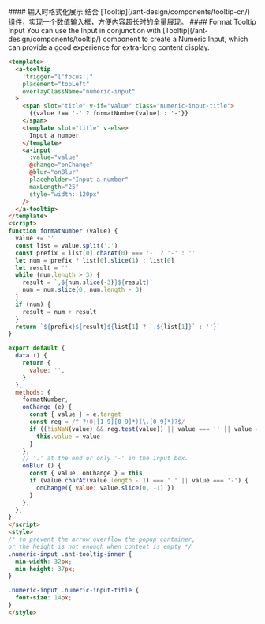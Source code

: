 
<cn>
#### 输入时格式化展示
结合 [Tooltip](/ant-design/components/tooltip-cn/) 组件，实现一个数值输入框，方便内容超长时的全量展现。
</cn>

<us>
#### Format Tooltip Input
You can use the Input in conjunction with [Tooltip](/ant-design/components/tooltip/) component to create a Numeric Input, which can provide a good experience for extra-long content display.
</us>

```html
<template>
  <a-tooltip
    :trigger="['focus']"
    placement="topLeft"
    overlayClassName="numeric-input"
  >
    <span slot="title" v-if="value" class="numeric-input-title">
      {{value !== '-' ? formatNumber(value) : '-'}}
    </span>
    <template slot="title" v-else>
      Input a number
    </template>
    <a-input
      :value="value"
      @change="onChange"
      @blur="onBlur"
      placeholder="Input a number"
      maxLength="25"
      style="width: 120px"
    />
  </a-tooltip>
</template>
<script>
function formatNumber (value) {
  value += ''
  const list = value.split('.')
  const prefix = list[0].charAt(0) === '-' ? '-' : ''
  let num = prefix ? list[0].slice(1) : list[0]
  let result = ''
  while (num.length > 3) {
    result = `,${num.slice(-3)}${result}`
    num = num.slice(0, num.length - 3)
  }
  if (num) {
    result = num + result
  }
  return `${prefix}${result}${list[1] ? `.${list[1]}` : ''}`
}

export default {
  data () {
    return {
      value: '',
    }
  },
  methods: {
    formatNumber,
    onChange (e) {
      const { value } = e.target
      const reg = /^-?(0|[1-9][0-9]*)(\.[0-9]*)?$/
      if ((!isNaN(value) && reg.test(value)) || value === '' || value === '-') {
        this.value = value
      }
    },
    // '.' at the end or only '-' in the input box.
    onBlur () {
      const { value, onChange } = this
      if (value.charAt(value.length - 1) === '.' || value === '-') {
        onChange({ value: value.slice(0, -1) })
      }
    },
  },
}
</script>
<style>
/* to prevent the arrow overflow the popup container,
or the height is not enough when content is empty */
.numeric-input .ant-tooltip-inner {
  min-width: 32px;
  min-height: 37px;
}

.numeric-input .numeric-input-title {
  font-size: 14px;
}
</style>
```
